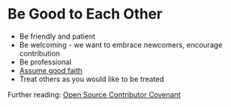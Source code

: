 # Be Good to Each Other
* Be friendly and patient
* Be welcoming - we want to embrace newcomers, encourage contribution
* Be professional
* [Assume good faith](https://en.wikipedia.org/wiki/Wikipedia:Assume_good_faith)
* Treat others as you would like to be treated

Further reading:   [Open Source Contributor Covenant](http://contributor-covenant.org/version/1/4/)
